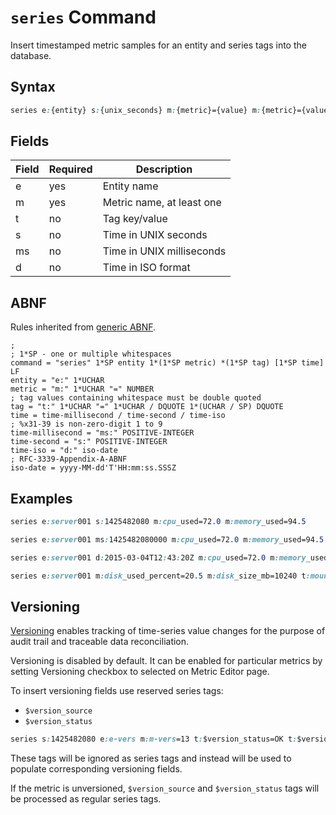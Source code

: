 # `series` Command

Insert timestamped metric samples for an entity and series tags into the database. 

## Syntax

```css
series e:{entity} s:{unix_seconds} m:{metric}={value} m:{metric}={value} t:{key}={value} t:{key}={value}
```

## Fields

| **Field** | **Required** | **Description** |
|---|---|---|
| e         | yes          | Entity name |
| m         | yes          | Metric name, at least one |
| t         | no           | Tag key/value |
| s         | no           | Time in UNIX seconds | 
| ms        | no           | Time in UNIX milliseconds | 
| d         | no           | Time in ISO format | 

## ABNF

Rules inherited from [generic ABNF](generic-abnf.md).

```properties
; 
; 1*SP - one or multiple whitespaces
command = "series" 1*SP entity 1*(1*SP metric) *(1*SP tag) [1*SP time] LF
entity = "e:" 1*UCHAR
metric = "m:" 1*UCHAR "=" NUMBER
; tag values containing whitespace must be double quoted
tag = "t:" 1*UCHAR "=" 1*UCHAR / DQUOTE 1*(UCHAR / SP) DQUOTE
time = time-millisecond / time-second / time-iso
; %x31-39 is non-zero-digit 1 to 9
time-millisecond = "ms:" POSITIVE-INTEGER
time-second = "s:" POSITIVE-INTEGER
time-iso = "d:" iso-date
; RFC-3339-Appendix-A-ABNF
iso-date = yyyy-MM-dd'T'HH:mm:ss.SSSZ
```

## Examples

```css
series e:server001 s:1425482080 m:cpu_used=72.0 m:memory_used=94.5
```

```css
series e:server001 ms:1425482080000 m:cpu_used=72.0 m:memory_used=94.5
```

```css
series e:server001 d:2015-03-04T12:43:20Z m:cpu_used=72.0 m:memory_used=94.5
```

```css
series e:server001 m:disk_used_percent=20.5 m:disk_size_mb=10240 t:mount_point=/ t:disk_name=/sda1
```

## Versioning


[Versioning](http://axibase.com/products/axibase-time-series-database/data-model/versioning/) enables tracking of time-series value changes for the purpose of audit trail and traceable data reconciliation.

Versioning is disabled by default. It can be enabled for particular metrics by setting Versioning checkbox to selected on Metric Editor page.

To insert versioning fields use reserved series tags:

* `$version_source`
* `$version_status`

```css
series s:1425482080 e:e-vers m:m-vers=13 t:$version_status=OK t:$version_source=collector-1
```

These tags will be ignored as series tags and instead will be used to populate corresponding versioning fields.

If the metric is unversioned, `$version_source` and `$version_status` tags will be processed as regular series tags.

